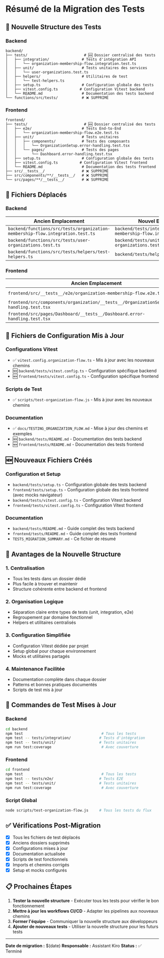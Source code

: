 # Résumé de la Migration des Tests

## 📁 Nouvelle Structure des Tests

### Backend
```
backend/
├── tests/                          # 🆕 Dossier centralisé des tests
│   ├── integration/               # Tests d'intégration API
│   │   └── organization-membership-flow.integration.test.ts
│   ├── unit/                      # Tests unitaires des services
│   │   └── user-organizations.test.ts
│   ├── helpers/                   # Utilitaires de test
│   │   └── test-helpers.ts
│   ├── setup.ts                   # Configuration globale des tests
│   ├── vitest.config.ts          # Configuration Vitest backend
│   └── README.md                  # Documentation des tests backend
└── functions/src/tests/           # ❌ SUPPRIMÉ
```

### Frontend
```
frontend/
├── tests/                          # 🆕 Dossier centralisé des tests
│   ├── e2e/                       # Tests End-to-End
│   │   └── organization-membership-flow.e2e.test.ts
│   ├── unit/                      # Tests unitaires
│   │   ├── components/            # Tests des composants
│   │   │   └── OrganizationSetup.error-handling.test.tsx
│   │   └── pages/                 # Tests des pages
│   │       └── Dashboard.error-handling.test.tsx
│   ├── setup.ts                   # Configuration globale des tests
│   ├── vitest.config.ts          # Configuration Vitest frontend
│   └── README.md                  # Documentation des tests frontend
├── src/__tests__/                 # ❌ SUPPRIMÉ
├── src/components/**/__tests__/   # ❌ SUPPRIMÉ
└── src/pages/**/__tests__/        # ❌ SUPPRIMÉ
```

## 🔄 Fichiers Déplacés

### Backend
| Ancien Emplacement | Nouvel Emplacement |
|-------------------|-------------------|
| `backend/functions/src/tests/organization-membership-flow.integration.test.ts` | `backend/tests/integration/organization-membership-flow.integration.test.ts` |
| `backend/functions/src/tests/user-organizations.test.ts` | `backend/tests/unit/user-organizations.test.ts` |
| `backend/functions/src/tests/helpers/test-helpers.ts` | `backend/tests/helpers/test-helpers.ts` |

### Frontend
| Ancien Emplacement | Nouvel Emplacement |
|-------------------|-------------------|
| `frontend/src/__tests__/e2e/organization-membership-flow.e2e.test.ts` | `frontend/tests/e2e/organization-membership-flow.e2e.test.ts` |
| `frontend/src/components/organization/__tests__/OrganizationSetup.error-handling.test.tsx` | `frontend/tests/unit/components/OrganizationSetup.error-handling.test.tsx` |
| `frontend/src/pages/Dashboard/__tests__/Dashboard.error-handling.test.tsx` | `frontend/tests/unit/pages/Dashboard.error-handling.test.tsx` |

## 📝 Fichiers de Configuration Mis à Jour

### Configurations Vitest
- ✅ `vitest.config.organization-flow.ts` - Mis à jour avec les nouveaux chemins
- 🆕 `backend/tests/vitest.config.ts` - Configuration spécifique backend
- 🆕 `frontend/tests/vitest.config.ts` - Configuration spécifique frontend

### Scripts de Test
- ✅ `scripts/test-organization-flow.js` - Mis à jour avec les nouveaux chemins

### Documentation
- ✅ `docs/TESTING_ORGANIZATION_FLOW.md` - Mise à jour des chemins et exemples
- 🆕 `backend/tests/README.md` - Documentation des tests backend
- 🆕 `frontend/tests/README.md` - Documentation des tests frontend

## 🆕 Nouveaux Fichiers Créés

### Configuration et Setup
- `backend/tests/setup.ts` - Configuration globale des tests backend
- `frontend/tests/setup.ts` - Configuration globale des tests frontend (avec mocks navigateur)
- `backend/tests/vitest.config.ts` - Configuration Vitest backend
- `frontend/tests/vitest.config.ts` - Configuration Vitest frontend

### Documentation
- `backend/tests/README.md` - Guide complet des tests backend
- `frontend/tests/README.md` - Guide complet des tests frontend
- `TESTS_MIGRATION_SUMMARY.md` - Ce fichier de résumé

## 🎯 Avantages de la Nouvelle Structure

### 1. **Centralisation**
- Tous les tests dans un dossier dédié
- Plus facile à trouver et maintenir
- Structure cohérente entre backend et frontend

### 2. **Organisation Logique**
- Séparation claire entre types de tests (unit, integration, e2e)
- Regroupement par domaine fonctionnel
- Helpers et utilitaires centralisés

### 3. **Configuration Simplifiée**
- Configuration Vitest dédiée par projet
- Setup global pour chaque environnement
- Mocks et utilitaires partagés

### 4. **Maintenance Facilitée**
- Documentation complète dans chaque dossier
- Patterns et bonnes pratiques documentés
- Scripts de test mis à jour

## 🚀 Commandes de Test Mises à Jour

### Backend
```bash
cd backend
npm test                                    # Tous les tests
npm test -- tests/integration/             # Tests d'intégration
npm test -- tests/unit/                    # Tests unitaires
npm run test:coverage                       # Avec couverture
```

### Frontend
```bash
cd frontend
npm test                                    # Tous les tests
npm test -- tests/e2e/                     # Tests E2E
npm test -- tests/unit/                    # Tests unitaires
npm run test:coverage                       # Avec couverture
```

### Script Global
```bash
node scripts/test-organization-flow.js     # Tous les tests du flux
```

## ✅ Vérifications Post-Migration

- [x] Tous les fichiers de test déplacés
- [x] Anciens dossiers supprimés
- [x] Configurations mises à jour
- [x] Documentation actualisée
- [x] Scripts de test fonctionnels
- [x] Imports et chemins corrigés
- [x] Setup et mocks configurés

## 📋 Prochaines Étapes

1. **Tester la nouvelle structure** - Exécuter tous les tests pour vérifier le bon fonctionnement
2. **Mettre à jour les workflows CI/CD** - Adapter les pipelines aux nouveaux chemins
3. **Former l'équipe** - Communiquer la nouvelle structure aux développeurs
4. **Ajouter de nouveaux tests** - Utiliser la nouvelle structure pour les futurs tests

---

**Date de migration :** $(date)
**Responsable :** Assistant Kiro
**Status :** ✅ Terminé
